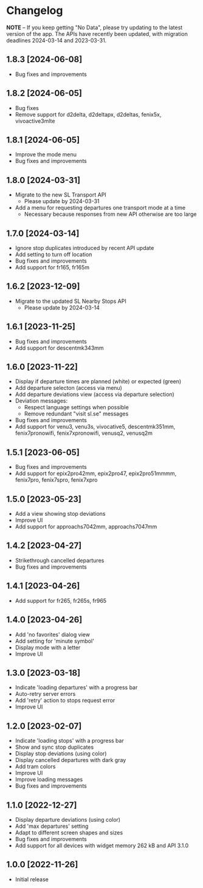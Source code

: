 # Changelog

**NOTE** – If you keep getting "No Data", please try updating to the latest version of the app. The APIs have recently been updated, with migration deadlines 2024-03-14 and 2023-03-31.

## 1.8.3 [2024-06-08]

- Bug fixes and improvements

## 1.8.2 [2024-06-05]

- Bug fixes
- Remove support for d2delta, d2deltapx, d2deltas, fenix5x, vivoactive3mlte

## 1.8.1 [2024-06-05]

- Improve the mode menu
- Bug fixes and improvements

## 1.8.0 [2024-03-31]

- Migrate to the new SL Transport API
  - Please update by 2024-03-31
- Add a menu for requesting departures one transport mode at a time
  - Necessary because responses from new API otherwise are too large

## 1.7.0 [2024-03-14]

- Ignore stop duplicates introduced by recent API update
- Add setting to turn off location
- Bug fixes and improvements
- Add support for fr165, fr165m

## 1.6.2 [2023-12-09]

- Migrate to the updated SL Nearby Stops API
  - Please update by 2024-03-14

## 1.6.1 [2023-11-25]

- Bug fixes and improvements
- Add support for descentmk343mm

## 1.6.0 [2023-11-22]

- Display if departure times are planned (white) or expected (green)
- Add departure selecton (access via menu)
- Add departure deviations view (access via departure selection)
- Deviation messages:
  - Respect language settings when possible
  - Remove redundant "visit sl.se" messages
- Bug fixes and improvements
- Add support for venu3, venu3s, vivocative5, descentmk351mm, fenix7pronowifi, fenix7xpronowifi, venusq2, venusq2m

## 1.5.1 [2023-06-05]

- Bug fixes and improvements
- Add support for epix2pro42mm, epix2pro47, epix2pro51mmmm, fenix7pro, fenix7spro, fenix7xpro

## 1.5.0 [2023-05-23]

- Add a view showing stop deviations
- Improve UI
- Add support for approachs7042mm, approachs7047mm

## 1.4.2 [2023-04-27]

- Strikethrough cancelled departures
- Bug fixes and improvements

## 1.4.1 [2023-04-26]

- Add support for fr265, fr265s, fr965

## 1.4.0 [2023-04-26]

- Add 'no favorites' dialog view
- Add setting for 'minute symbol'
- Display mode with a letter
- Improve UI

## 1.3.0 [2023-03-18]

- Indicate 'loading departures' with a progress bar
- Auto-retry server errors
- Add 'retry' action to stops request error
- Improve UI

## 1.2.0 [2023-02-07]

- Indicate 'loading stops' with a progress bar
- Show and sync stop duplicates
- Display stop deviations (using color)
- Display cancelled departures with dark gray
- Add tram colors
- Improve UI
- Improve loading messages
- Bug fixes and improvements

## 1.1.0 [2022-12-27]

- Display departure deviations (using color)
- Add 'max departures' setting
- Adapt to different screen shapes and sizes
- Bug fixes and improvements
- Add support for all devices with widget memory 262 kB and API 3.1.0

## 1.0.0 [2022-11-26]

- Initial release
